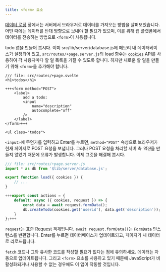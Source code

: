```yaml
---
title: <form> 요소
---
```


[데이터 로딩](page-data) 장에서는 서버에서 브라우저로 데이터를 가져오는 방법을 살펴보았습니다. 어떤 때에는 데이터를 반대 방향으로 보내야 할 필요가 있으며, 이를 위해 웹 플랫폼에서 데이터를 전송하는 방법으로 `<form>`이 사용됩니다.

todo 앱을 만들어 봅시다. 이미 src/lib/server/database.js에 메모리 내 데이터베이스가 설정되어 있고, `src/routes/+page.server.js`의 load 함수는 [`cookies`](https://kit.svelte.dev/docs/load#cookies) API를 사용하여 각 사용자마다 할 일 목록을 가질 수 있도록 합니다. 하지만 새로운 할 일을 만들기 위해 `<form>`을 추가해야 합니다.

```svelte
/// file: src/routes/+page.svelte
<h1>todos</h1>

+++<form method="POST">
	<label>
		add a todo:
		<input
			name="description"
			autocomplete="off"
		/>
	</label>
</form>+++

<ul class="todos">
```

`<input>`에 무언가를 입력하고 Enter를 누르면, `method="POST"` 속성으로 브라우저가 현재 페이지로 POST 요청을 보냅니다. 그러나 POST 요청을 처리할 서버 측 *액션*을 만들지 않았기 때문에 오류가 발생합니다. 이제 그것을 해결해 봅시다.

```js
/// file: src/routes/+page.server.js
import * as db from '$lib/server/database.js';

export function load({ cookies }) {
	// ...
}

+++export const actions = {
	default: async ({ cookies, request }) => {
		const data = await request.formData();
		db.createTodo(cookies.get('userid'), data.get('description'));
	}
};+++
```

`request`는 표준 [Request](https://developer.mozilla.org/en-US/docs/Web/API/Request) 객체입니다. `await request.formData()`는 [`FormData`](https://developer.mozilla.org/en-US/docs/Web/API/FormData) 인스턴스를 반환합니다.
Enter를 누르면 데이터베이스가 업데이트되고, 페이지가 새 데이터로 리로드됩니다.

`fetch` 코드나 그와 유사한 코드를 작성할 필요가 없다는 점에 유의하세요. 데이터는 자동으로 업데이트됩니다. 그리고 `<form>` 요소를 사용하고 있기 때문에 JavaScript가 비활성화되거나 사용할 수 없는 경우에도 이 앱이 작동할 것입니다.

